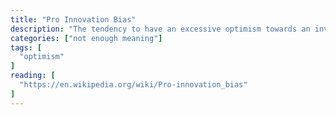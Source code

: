```yaml
---
title: "Pro Innovation Bias"
description: "The tendency to have an excessive optimism towards an invention or innovation's usefulness throughout society, while often failing to identify its limitations and weaknesses."
categories: ["not enough meaning"]
tags: [
  "optimism"
]
reading: [
  "https://en.wikipedia.org/wiki/Pro-innovation_bias"
]
---
```


